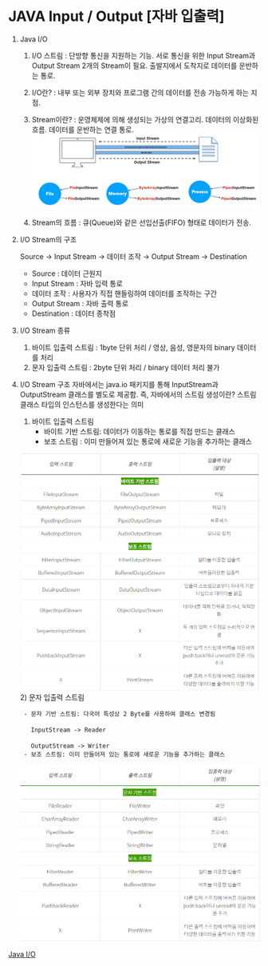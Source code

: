 # JAVA Input / Output [자바 입출력]

1. Java I/O
    1) I/O 스트림
       : 단방향 통신을 지원하는 기능. 서로 통신을 위한 Input Stream과 Output Stream 2개의 Stream이 필요. 출발지에서 도착지로 데이터를 운반하는 통로.

    2) I/O란?
       : 내부 또는 외부 장치와 프로그램 간의 데이터를 전송 가능하게 하는 지점.

    3) Stream이란?
       : 운영체제에 의해 생성되는 가상의 연결고리. 데이터의 이상화된 흐름. 데이터를 운반하는 연결 통로.
       ![img_12.png](../img/img_12.png)

    4) Stream의 흐름
       : 큐(Queue)와 같은 선입선출(FIFO) 형태로 데이터가 전송.

2. I/O Stream의 구조

   Source → Input Stream → 데이터 조작 → Output Stream → Destination

    - Source : 데이터 근원지
    - Input Stream : 자바 입력 통로
    - 데이터 조작 : 사용자가 직접 핸들링하여 데이터를 조작하는 구간
    - Output Stream : 자바 출력 통로
    - Destination : 데이터 종착점

3. I/O Stream 종류
    1) 바이트 입출력 스트림 : 1byte 단위 처리 / 영상, 음성, 영문자의 binary 데이터를 처리
    2) 문자 입출력 스트림  : 2byte 단위 처리 / binary 데이터 처리 불가


4. I/O Stream 구조
   자바에서는 java.io 패키지를 통해 InputStream과 OutputStream 클래스를 별도로 제공함. 즉, 자바에서의 스트림 생성이란? 스트림 클래스 타입의 인스턴스를 생성한다는 의미

    1) 바이트 입출력 스트림
        - 바이트 기반 스트림: 데이터가 이동하는 통로를 직접 만드는 클래스
        - 보조 스트림 : 이미 만들어져 있는 통로에 새로운 기능을 추가하는 클래스
       
   ![img.png](../img/img_10.png)
    2) 문자 입출력 스트림

        - 문자 기반 스트림: 다국어 특성상 2 Byte를 사용하여 클래스 변경됨

          InputStream -> Reader

          OutputStream -> Writer
        - 보조 스트림: 이미 만들어져 있는 통로에 새로운 기능을 추가하는 클래스
       
    ![img_1.png](../img/img_11.png)

[Java I/O](./2.1%20Stream.md)
